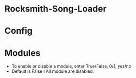 # Rocksmith-Song-Loader

# Config

# Modules

- To enable or disable a module, enter True/False, 0/1, yes/no
- Default is False ! All module are disabled.
